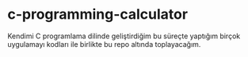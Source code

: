 # c-programming-calculator

Kendimi C programlama dilinde geliştirdiğim bu süreçte yaptığım birçok uygulamayı kodları ile birlikte bu repo altında toplayacağım.
